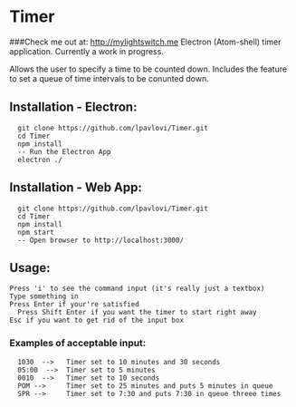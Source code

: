 # Timer
###Check me out at: http://mylightswitch.me
Electron (Atom-shell) timer application. Currently a work in progress.

Allows the user to specify a time to be counted down.
Includes the feature to set a queue of time intervals to be conunted down.

## Installation - Electron:
```
  git clone https://github.com/lpavlovi/Timer.git
  cd Timer
  npm install
  -- Run the Electron App
  electron ./
```
## Installation - Web App:
```
  git clone https://github.com/lpavlovi/Timer.git
  cd Timer
  npm install
  npm start
  -- Open browser to http://localhost:3000/
```

## Usage:
```
Press 'i' to see the command input (it's really just a textbox)
Type something in
Press Enter if your're satisfied
  Press Shift Enter if you want the timer to start right away
Esc if you want to get rid of the input box

```
###  Examples of acceptable input:
```
  1030  -->   Timer set to 10 minutes and 30 seconds
  05:00  -->  Timer set to 5 minutes
  0010  -->   Timer set to 10 seconds
  POM -->     Timer set to 25 minutes and puts 5 minutes in queue
  SPR -->     Timer set to 7:30 and puts 7:30 in queue threee times
```
